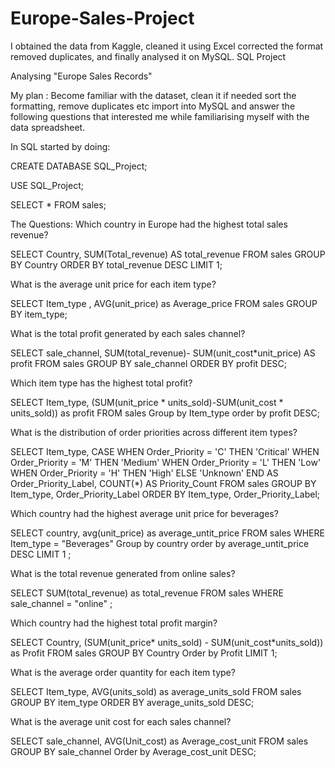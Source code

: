 # Europe-Sales-Project
I obtained the data from Kaggle, cleaned it using Excel corrected the format removed duplicates, and finally analysed it on MySQL.
SQL Project 

Analysing "Europe Sales Records"

My plan :
Become familiar with the dataset, clean it if needed sort the formatting, remove duplicates etc
import into MySQL and answer the following questions that interested me while familiarising myself with the data spreadsheet.

In SQL started by doing:

CREATE DATABASE SQL_Project;

USE SQL_Project;

SELECT * FROM sales;

The Questions:
Which country in Europe had the highest total sales revenue?

SELECT Country, SUM(Total_revenue) AS total_revenue FROM sales 
GROUP BY Country 
ORDER BY total_revenue DESC 
LIMIT 1;


What is the average unit price for each item type?

SELECT Item_type , AVG(unit_price) as Average_price FROM sales
GROUP BY item_type;


What is the total profit generated by each sales channel?

SELECT sale_channel, 
SUM(total_revenue)- SUM(unit_cost*unit_price) AS profit 
FROM sales 
GROUP BY sale_channel
ORDER BY profit DESC;

Which item type has the highest total profit?

SELECT Item_type, (SUM(unit_price * units_sold)-SUM(unit_cost * units_sold)) as profit
FROM sales 
Group by Item_type 
order by profit DESC;

What is the distribution of order priorities across different item types?

SELECT
    Item_type,
    CASE
        WHEN Order_Priority = 'C' THEN 'Critical'
        WHEN Order_Priority = 'M' THEN 'Medium'
        WHEN Order_Priority = 'L' THEN 'Low'
        WHEN Order_Priority = 'H' THEN 'High'
        ELSE 'Unknown'
    END AS Order_Priority_Label,
    COUNT(*) AS Priority_Count
FROM
    sales
GROUP BY
    Item_type, Order_Priority_Label
ORDER BY
    Item_type, Order_Priority_Label;

Which country had the highest average unit price for beverages?

SELECT country, avg(unit_price) as average_untit_price
FROM sales 
WHERE Item_type = "Beverages"
Group by country 
order by average_untit_price DESC 
LIMIT 1 ;

What is the total revenue generated from online sales?

SELECT SUM(total_revenue) as total_revenue 
FROM sales 
WHERE sale_channel = "online" ;

Which country had the highest total profit margin?

SELECT Country, (SUM(unit_price* units_sold) - SUM(unit_cost*units_sold)) as Profit
FROM sales 
GROUP BY Country 
Order by Profit 
LIMIT 1;

What is the average order quantity for each item type?

SELECT Item_type, AVG(units_sold) as average_units_sold
FROM sales 
GROUP BY item_type
ORDER BY average_units_sold DESC;

What is the average unit cost for each sales channel?

SELECT sale_channel, AVG(Unit_cost) as Average_cost_unit
FROM sales 
GROUP BY sale_channel 
Order by Average_cost_unit DESC;


